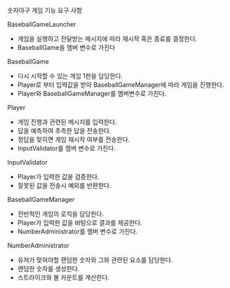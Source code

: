 

숫자야구 게임 기능 요구 사항



BaseballGameLauncher 

- 게임을 실행하고 전달받는 메시지에 따라 재시작 혹은 종료를 결정한다.
- BaseballGame을 멤버 변수로 가진다

BaseballGame

- 다시 시작할 수 있는 게임 1판을 담당한다.
- Player로 부터 입력값을 받아 BaseballGameManager에 따라 게임을 진행한다.
- Player와 BaseballGameManager를 멤버변수로 가진다.

Player

- 게임 진행과 관련된 메시지를 입력한다.
- 답을 예측하여 추측한 답을 전송한다.
- 정답을 맞히면 게임 재시작 여부를 전송한다.
- InputValidator를 멤버 변수로 가진다.

InputValidator

- Player가 입력한 값을 검증한다.
- 잘못된 값을 전송시 예외를 반환한다.

BaseballGameManager

- 전반적인 게임의 로직을 담당한다.
- Player가 입력한 값을 바탕으로 결과를 제공한다.
- NumberAdministrator를 멤버 변수로 가진다.

NumberAdministrator

- 유저가 맞혀야할 랜덤한 숫자와 그와 관련된 요소를 담당한다.
- 랜덤한 숫자를 생성한다.
- 스트라이크와 볼 카운트를 계산한다.

